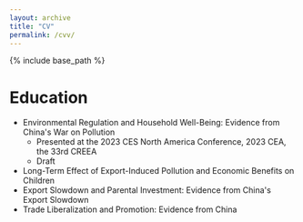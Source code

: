 ```yaml
---
layout: archive
title: "CV"
permalink: /cvv/
---
```


{% include base_path %}

Education
======
* Environmental Regulation and Household Well-Being: Evidence from China's War on Pollution
  * Presented at the 2023 CES North America Conference, 2023 CEA, the 33rd CREEA
  * Draft
* Long-Term Effect of Export-Induced Pollution and Economic Benefits on Children
* Export Slowdown and Parental Investment: Evidence from China's Export Slowdown
* Trade Liberalization and Promotion: Evidence from China



